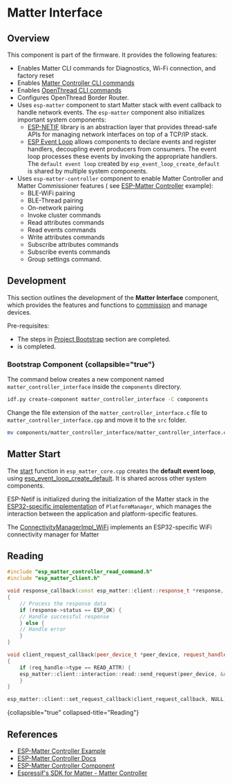 <show-structure/>

# Matter Interface

## Overview

This component is part of the [](Orchestrator.md) firmware. It provides the following features:

- Enables Matter CLI commands for Diagnostics, Wi-Fi connection, and factory reset
- Enables [Matter Controller CLI commands](ESP-Matter-Controller.md#testing)
- Enables [OpenThread CLI commands](ESP-OpenThread-CLI.md#usage)
- Configures OpenThread Border Router.
- Uses `esp-matter` component to start Matter stack with event callback to handle network events. The `esp-matter`
  component also initializes important system components:
    - [ESP-NETIF](https://docs.espressif.com/projects/esp-idf/en/stable/esp32/api-reference/network/esp_netif.html)
      library is an abstraction layer that provides thread-safe APIs for managing network interfaces on top of a TCP/IP
      stack.
    - [ESP Event Loop](https://docs.espressif.com/projects/esp-idf/en/stable/esp32/api-reference/system/esp_event.html)
      allows components to declare events and register handlers, decoupling event producers from
      consumers. The event loop processes these events by invoking the appropriate handlers. The `default event loop`
      created by `esp_event_loop_create_default` is shared by multiple system components.
- Uses `esp-matter-controller` component to enable Matter Controller and Matter Commissioner features (
  see [ESP-Matter Controller](ESP-Matter-Controller.md) example):
  - BLE-WiFi pairing
  - BLE-Thread pairing
  - On-network pairing
  - Invoke cluster commands
  - Read attributes commands
  - Read events commands
  - Write attributes commands
  - Subscribe attributes commands
  - Subscribe events commands
  - Group settings command.

## Development

This section outlines the development of the **Matter Interface** component, which provides the features and functions
to [commission](Matter-Commissioning.md) and manage [](Matter.md) devices.

Pre-requisites:

- The steps in [Project Bootstrap](Orchestrator.md#project-bootstrap) section are completed.
- [](Orchestrator.md#system-initialization) is completed.

### Bootstrap Component {collapsible="true"}

The command below creates a new component named `matter_controller_interface` inside the `components` directory.

```Bash
idf.py create-component matter_controller_interface -C components
```

Change the file extension of the `matter_controller_interface.c` file to `matter_controller_interface.cpp` and move it 
to the `src` folder.

```Bash
mv components/matter_controller_interface/matter_controller_interface.c components/matter_controller_interface/src/matter_controller_interface.cpp
```


## Matter Start

The [start](https://github.com/espressif/esp-matter/blob/f9f62dd6851d93dd9c770f0ed0066e822f955c35/components/esp_matter/esp_matter_core.cpp#L849)
function in `esp_matter_core.cpp` creates the **default event loop**,
using [esp_event_loop_create_default](https://github.com/espressif/esp-idf/blob/a45d713b03fd96d8805d1cc116f02a4415b360c7/components/esp_event/default_event_loop.c#L92).
It is shared across other system components.

ESP-Netif is initialized during the initialization of the Matter stack in
the [ESP32-specific implementation](https://github.com/espressif/connectedhomeip/blob/9b8fffe0bb4e7ba7aac319f5905070a3476db7cb/src/platform/ESP32/PlatformManagerImpl.cpp#L73)
of `PlatformManager`, which manages the interaction between the application and platform-specific features.

The [ConnectivityManagerImpl_WiFi](https://github.com/espressif/connectedhomeip/blob/9b8fffe0bb4e7ba7aac319f5905070a3476db7cb/src/platform/ESP32/ConnectivityManagerImpl_WiFi.cpp)
implements an ESP32-specific WiFi connectivity manager for Matter

## Reading

```C++
#include "esp_matter_controller_read_command.h"
#include "esp_matter_client.h"

void response_callback(const esp_matter::client::response_t *response, void *priv_data)
{
    // Process the response data
    if (response->status == ESP_OK) {
    // Handle successful response
    } else {
    // Handle error
    }
}

void client_request_callback(peer_device_t *peer_device, request_handle_t *req_handle, void *priv_data)
{
    if (req_handle->type == READ_ATTR) {
    esp_matter::client::interaction::read::send_request(peer_device, &req_handle->attribute_path, 1, NULL, 0, response_callback);
    }
}

esp_matter::client::set_request_callback(client_request_callback, NULL);
```

{collapsible="true" collapsed-title="Reading"}

## References

- [ESP-Matter Controller Example](https://github.com/espressif/esp-matter/tree/main/examples/controller)
- [ESP-Matter Controller Docs](https://docs.espressif.com/projects/esp-matter/en/latest/esp32/developing.html#matter-controller)
- [ESP-Matter Controller Component](https://github.com/espressif/esp-matter/tree/main/components/esp_matter_controller/commands)
- [Espressif's SDK for Matter - Matter Controller](https://docs.espressif.com/projects/esp-matter/en/latest/esp32s3/developing.html#matter-controller)
